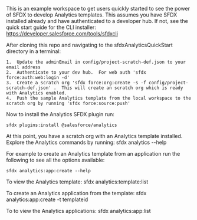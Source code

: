 This is an example workspace to get users quickly started to see the power of SFDX to develop Analytics templates.  This assumes you have SFDX installed already and have authenticated to a developer hub.  If not, see the quick start guide for the CLI installer:  https://developer.salesforce.com/tools/sfdxcli 

After cloning this repo and navigating to the sfdxAnalyticsQuickStart directory in a terminal:

    1.  Update the adminEmail in config/project-scratch-def.json to your email address
    2.  Authenticate to your dev hub.  For web auth 'sfdx force:auth:web:login -d'
    3.  Create a scratch org 'sfdx force:org:create -s -f config/project-scratch-def.json' .  This will create an scratch org which is ready with Analytics enabled.
    4.  Push the sample Analytics template from the local workspace to the scratch org by running 'sfdx force:source:push'

Now to install the Analytics SFDX plugin run:

    sfdx plugins:install @salesforce/analytics

At this point, you have a scratch org with an Analytics template installed.  Explore the Analytics commands by running: 
    sfdx analytics --help

For example to create an Analytics template from an application run the following to see all the options available:

    sfdx analytics:app:create --help

To view the Analytics template:
    sfdx analytics:template:list

To create an Analytics application from the template:
    sfdx analytics:app:create -t templateid

To to view the Analytics applications:
    sfdx analytics:app:list



